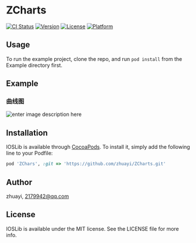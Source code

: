 # ZCharts

[![CI Status](http://img.shields.io/travis/zhuayi/ZCharts.svg?style=flat)](https://travis-ci.org/zhuayi/ZCharts) [![Version](https://img.shields.io/cocoapods/v/ZCharts.svg?style=flat)](http://cocoapods.org/pods/ZCharts) [![License](https://img.shields.io/cocoapods/l/ZCharts.svg?style=flat)](http://cocoapods.org/pods/ZCharts) [![Platform](https://img.shields.io/cocoapods/p/ZCharts.svg?style=flat)](http://cocoapods.org/pods/ZCharts)

## Usage

To run the example project, clone the repo, and run `pod install` from the Example directory first.

## Example

### 曲线图

![enter image description here](https://raw.githubusercontent.com/zhuayi/ZCharts/master/line.gif)

## Installation

IOSLib is available through [CocoaPods](http://cocoapods.org). To install
it, simply add the following line to your Podfile:

```ruby
pod 'ZChars', :git => 'https://github.com/zhuayi/ZCharts.git'
```

## Author

zhuayi, 2179942@qq.com

## License

IOSLib is available under the MIT license. See the LICENSE file for more info.